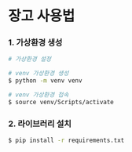 # 장고 사용법



### 1. 가상환경 생성

```bash
# 가상환경 설정

# venv 가상환경 생성
$ python -m venv venv

# venv 가상환경 접속
$ source venv/Scripts/activate
```



### 2. 라이브러리 설치

```bash
$ pip install -r requirements.txt
```



